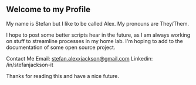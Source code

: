 ## Welcome to my Profile
My name is Stefan but I like to be called Alex. My pronouns are They/Them.

I hope to post some better scripts hear in the future, as I am always working on stuff to streamline processes in my home lab. 
I'm hoping to add to the documentation of some open source project.

Contact Me
Email: stefan.alexxjackson@gmail.com
Linkedin: /in/stefanjackson-it

Thanks for reading this and have a nice future. 
